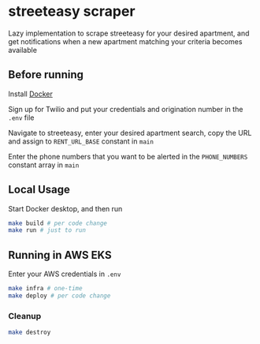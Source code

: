 # streeteasy scraper

Lazy implementation to scrape streeteasy for your desired apartment, and get notifications when a new apartment matching your criteria becomes available

## Before running

Install [Docker](https://docs.docker.com/get-docker/)

Sign up for Twilio and put your credentials and origination number in the `.env` file

Navigate to streeteasy, enter your desired apartment search, copy the URL and assign to `RENT_URL_BASE` constant in `main`

Enter the phone numbers that you want to be alerted in the `PHONE_NUMBERS` constant array in `main`

## Local Usage

Start Docker desktop, and then run

```bash
make build # per code change
make run # just to run
```

## Running in AWS EKS
Enter your AWS credentials in `.env`

```bash
make infra # one-time
make deploy # per code change
```

### Cleanup
```bash
make destroy
```
